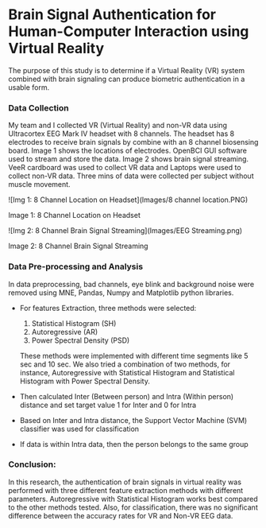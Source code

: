 # Brain Signal Authentication for Human-Computer Interaction using Virtual Reality 

The purpose of this study is to determine if a Virtual Reality (VR) system combined with brain signaling can produce biometric authentication in a usable form. 

### Data Collection

My team and I collected VR (Virtual Reality) and non-VR data using Ultracortex EEG Mark IV headset with 8 channels. The headset has 8 electrodes to receive brain signals by combine with an 8 channel biosensing board. Image 1 shows the locations of electrodes. OpenBCI GUI software used to stream and store the data. Image 2 shows brain signal streaming. VeeR cardboard was used to collect VR data and Laptops were used to collect non-VR data. Three mins of data were collected per subject without muscle movement.  

![Img 1: 8 Channel Location on Headset](Images/8 channel location.PNG)

  Image 1: 8 Channel Location on Headset

![Img 2: 8 Channel Brain Signal Streaming](Images/EEG Streaming.png)
 
  Image 2: 8 Channel Brain Signal Streaming


### Data Pre-processing and Analysis

In data preprocessing, bad channels, eye blink and background noise were removed using MNE, Pandas, Numpy and Matplotlib python libraries. 

- For features Extraction, three methods were selected:
  1) Statistical Histogram (SH)
  2) Autoregressive (AR)
  3) Power Spectral Density (PSD)
  
  These methods were implemented with different time segments like 5 sec and 10 sec. We also tried a combination of two methods, for instance, Autoregressive with Statistical Histogram and  Statistical Histogram with Power Spectral Density.
  
- Then calculated Inter (Between person) and Intra (Within person) distance and set target value 1 for Inter and 0 for Intra
- Based on Inter and Intra distance, the Support Vector Machine (SVM) classifier was used for classification
- If data is within Intra data, then the person belongs to the same group


### Conclusion:

In this research, the authentication of brain signals in virtual reality was performed with three different feature extraction methods with different parameters. Autoregressive with Statistical Histogram works best compared to the other methods tested. Also, for classification, there was no significant difference between the accuracy rates for VR and Non-VR EEG data.




